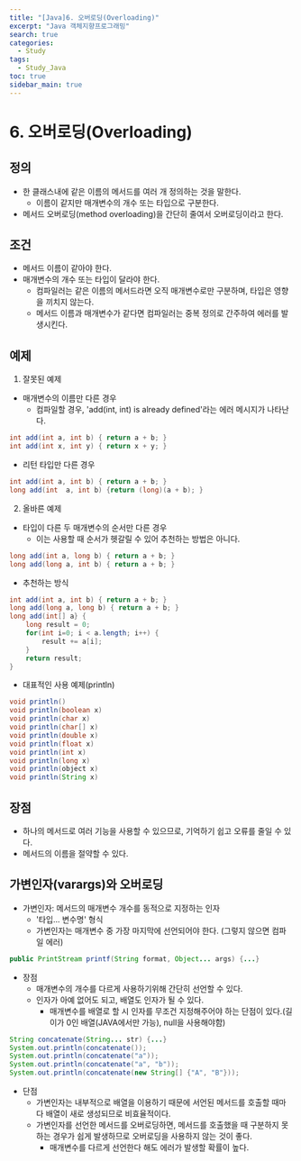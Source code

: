 ```yaml
---
title: "[Java]6. 오버로딩(Overloading)"
excerpt: "Java 객체지향프로그래밍"
search: true
categories:
  - Study
tags:
  - Study_Java
toc: true
sidebar_main: true
---
```


# 6. 오버로딩(Overloading)

## 정의
- 한 클래스내에 같은 이름의 메서드를 여러 개 정의하는 것을 말한다.
	- 이름이 같지만 매개변수의 개수 또는 타입으로 구분한다.
- 메서드 오버로딩(method overloading)을 간단히 줄여서 오버로딩이라고 한다.

## 조건
- 메서드 이름이 같아야 한다.
- 매개변수의 개수 또는 타입이 달라야 한다.
	- 컴파일러는 같은 이름의 메서드라면 오직 매개변수로만 구분하며, 타입은 영향을 끼치지 않는다.
	- 메서드 이름과 매개변수가 같다면 컴파일러는 중복 정의로 간주하여 에러를 발생시킨다.

## 예제
1. 잘못된 예제
- 매개변수의 이름만 다른 경우
	- 컴파일할 경우, 'add(int, int) is already defined'라는 에러 메시지가 나타난다.

```java
int add(int a, int b) { return a + b; }
int add(int x, int y) { return x + y; }
```

- 리턴 타입만 다른 경우

```java
int add(int a, int b) { return a + b; }
long add(int  a, int b) {return (long)(a + b); }
```

2. 올바른 예제
- 타입이 다른 두 매개변수의 순서만 다른 경우
	- 이는 사용할 때 순서가 헷갈릴 수 있어 추천하는 방법은 아니다.

```java
long add(int a, long b) { return a + b; }
long add(long a, int b) { return a + b; }
```

- 추천하는 방식

```java
int add(int a, int b) { return a + b; }
long add(long a, long b) { return a + b; }
long add(int[] a} {
	long result = 0;
	for(int i=0; i < a.length; i++) {
		result += a[i];
	}
	return result;
}
```

- 대표적인 사용 예제(println)

```java
void println()
void println(boolean x)
void println(char x)
void println(char[] x)
void println(double x)
void println(float x)
void println(int x)
void println(long x)
void println(object x)
void println(String x)
```

## 장점
- 하나의 메서드로 여러 기능을 사용할 수 있으므로, 기억하기 쉽고 오류를 줄일 수 있다.
- 메서드의 이름을 절약할 수 있다.

## 가변인자(varargs)와 오버로딩
- 가변인자: 메서드의 매개변수 개수를 동적으로 지정하는 인자
	- '타입... 변수명' 형식
	- 가변인자는 매개변수 중 가장 마지막에 선언되어야 한다. (그렇지 않으면 컴파일 에러)

```java
public PrintStream printf(String format, Object... args) {...}
```

- 장점
	- 매개변수의 개수를 다르게 사용하기위해 간단히 선언할 수 있다.
	- 인자가 아예 없어도 되고, 배열도 인자가 될 수 있다.
		- 매개변수를 배열로 할 시 인자를 무조건 지정해주어야 하는 단점이 있다.(길이가 0인 배열(JAVA에서만 가능), null을 사용해야함)

```java
String concatenate(String... str) {...}
System.out.println(concatenate());
System.out.println(concatenate("a"));
System.out.println(concatenate("a", "b"));
System.out.println(concatenate(new String[] {"A", "B"}));
```

- 단점
	- 가변인자는 내부적으로 배열을 이용하기 때문에 서언된 메서드를 호출할 때마다 배열이 새로 생성되므로 비효율적이다.
	- 가변인자를 선언한 메서드를 오버로딩하면, 메서드를 호출했을 때 구분하지 못하는 경우가 쉽게 발생하므로 오버로딩을 사용하지 않는 것이 좋다.
		- 매개변수를 다르게 선언한다 해도 에러가 발생할 확률이 높다.
